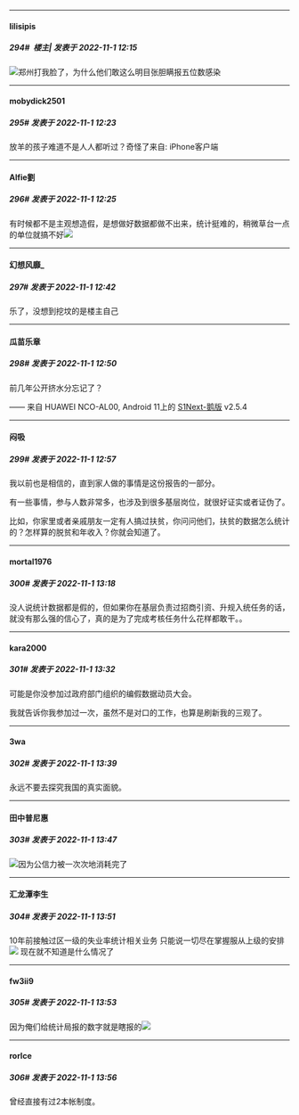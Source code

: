 

*****

####  lilisipis  
##### 294#         楼主| 发表于 2022-11-1 12:15

<img src="https://static.saraba1st.com/image/smiley/face2017/125.png" referrerpolicy="no-referrer">郑州打我脸了，为什么他们敢这么明目张胆瞒报五位数感染



*****

####  mobydick2501  
##### 295#       发表于 2022-11-1 12:23

放羊的孩子难道不是人人都听过？奇怪了来自: iPhone客户端

*****

####  Alfie劉  
##### 296#       发表于 2022-11-1 12:25

有时候都不是主观想造假，是想做好数据都做不出来，统计挺难的，稍微草台一点的单位就搞不好<img src="https://static.saraba1st.com/image/smiley/face2017/037.png" referrerpolicy="no-referrer">



*****

####  幻想风靡_  
##### 297#       发表于 2022-11-1 12:42

乐了，没想到挖坟的是楼主自己

*****

####  瓜苗乐章  
##### 298#       发表于 2022-11-1 12:50

前几年公开挤水分忘记了？

—— 来自 HUAWEI NCO-AL00, Android 11上的 [S1Next-鹅版](https://github.com/ykrank/S1-Next/releases) v2.5.4



*****

####  闷吸  
##### 299#       发表于 2022-11-1 12:57

我以前也是相信的，直到家人做的事情是这份报告的一部分。

有一些事情，参与人数非常多，也涉及到很多基层岗位，就很好证实或者证伪了。

比如，你家里或者亲戚朋友一定有人搞过扶贫，你问问他们，扶贫的数据怎么统计的？怎样算的脱贫和年收入？你就会知道了。



*****

####  mortal1976  
##### 300#       发表于 2022-11-1 13:18

没人说统计数据都是假的，但如果你在基层负责过招商引资、升规入统任务的话，就没有那么强的信心了，真的是为了完成考核任务什么花样都敢干。。



*****

####  kara2000  
##### 301#       发表于 2022-11-1 13:32

可能是你没参加过政府部门组织的编假数据动员大会。

我就告诉你我参加过一次，虽然不是对口的工作，也算是刷新我的三观了。

*****

####  3wa  
##### 302#       发表于 2022-11-1 13:39

永远不要去探究我国的真实面貌。



*****

####  田中普尼惠  
##### 303#       发表于 2022-11-1 13:47

<img src="https://static.saraba1st.com/image/smiley/face2017/067.png" referrerpolicy="no-referrer">因为公信力被一次次地消耗完了



*****

####  汇龙潭李生  
##### 304#       发表于 2022-11-1 13:51

10年前接触过区一级的失业率统计相关业务 只能说一切尽在掌握服从上级的安排<img src="https://static.saraba1st.com/image/smiley/face2017/037.png" referrerpolicy="no-referrer"> 现在就不知道是什么情况了

*****

####  fw3ii9  
##### 305#       发表于 2022-11-1 13:53

因为俺们给统计局报的数字就是瞎报的<img src="https://static.saraba1st.com/image/smiley/face2017/067.png" referrerpolicy="no-referrer">

*****

####  rorlce  
##### 306#       发表于 2022-11-1 13:56

曾经直接有过2本帐制度。

